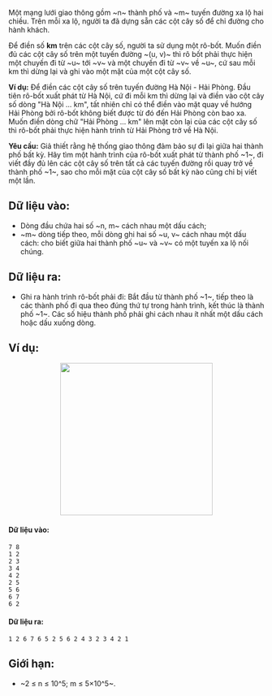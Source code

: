 Một mạng lưới giao thông gồm ~n~ thành phố và ~m~ tuyến đường xa lộ hai chiều. Trên mỗi xa lộ, người ta đã dựng sẵn các cột cây số để chỉ đường cho hành khách.

Để điền số **km** trên các cột cây số, người ta sử dụng một rô-bốt. Muốn điền đủ các cột cây số trên một tuyến đường ~(u, v)~ thì rô bốt phải thực hiện một chuyến đi từ ~u~ tới ~v~ và một chuyến đi từ ~v~ về ~u~, cứ sau mỗi km thì dừng lại và ghi vào một mặt của một cột cây số.

**Ví dụ:** Để điền các cột cây số trên tuyến đường Hà Nội - Hải Phòng. Đầu tiên rô-bốt xuất phát từ Hà Nội, cứ đi mỗi km thì dừng lại và điền vào cột cây số dòng "Hà Nội ... km", tất nhiên chỉ có thể điền vào mặt quay về hướng Hải Phòng bởi rô-bốt không biết được từ đó đến Hải Phòng còn bao xa. Muốn điền dòng chữ "Hải Phòng ... km" lên mặt còn lại của các cột cây số thì rô-bốt phải thực hiện hành trình từ Hải Phòng trở về Hà Nội.

**Yêu cầu:** Giả thiết rằng hệ thống giao thông đảm bảo sự đi lại giữa hai thành phố bất kỳ. Hãy tìm một hành trình của rô-bốt xuất phát từ thành phố ~1~, đi viết đầy đủ lên các cột cây số trên tất cả các tuyến đường rồi quay trở về thành phố ~1~, sao cho mỗi mặt của cột cây số bất kỳ nào cũng chỉ bị viết một lần.

## Dữ liệu vào:
- Dòng đầu chứa hai số ~n, m~ cách nhau một dấu cách;
- ~m~ dòng tiếp theo, mỗi dòng ghi hai số ~u, v~ cách nhau một dấu cách: cho biết giữa hai thành phố ~u~ và ~v~ có một tuyến xa lộ nối chúng.

## Dữ liệu ra:
- Ghi ra hành trình rô-bốt phải đi: Bắt đầu từ thành phố ~1~, tiếp theo là các thành phố đi qua theo đúng thứ tự trong hành trình, kết thúc là thành phố ~1~. Các số hiệu thành phố phải ghi cách nhau ít nhất một dấu cách hoặc dấu xuống dòng.

## Ví dụ:
<center><img src="/images/problems/549/MSTONES.png" width="300px" /></center>

#### Dữ liệu vào:
```
7 8
1 2
2 3
3 4
4 2
2 5
5 6
6 7
6 2
```

#### Dữ liệu ra:
```
1 2 6 7 6 5 2 5 6 2 4 3 2 3 4 2 1
```

## Giới hạn:
- ~2 ≤ n ≤ 10^5; m ≤ 5×10^5~.